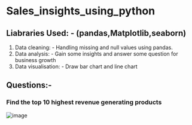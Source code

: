 # Sales_insights_using_python
## Liabraries Used: - (pandas,Matplotlib,seaborn)
1. Data cleaning: - Handling missing and null values using pandas.
2. Data analysis: - Gain some insights and answer some question for business growth
3. Data visualisation: - Draw bar chart and line chart 

## Questions:- 
### Find the top 10 highest revenue generating products
![image](https://github.com/user-attachments/assets/fa52e332-85a7-4ff1-a2e4-646703278cbe)

